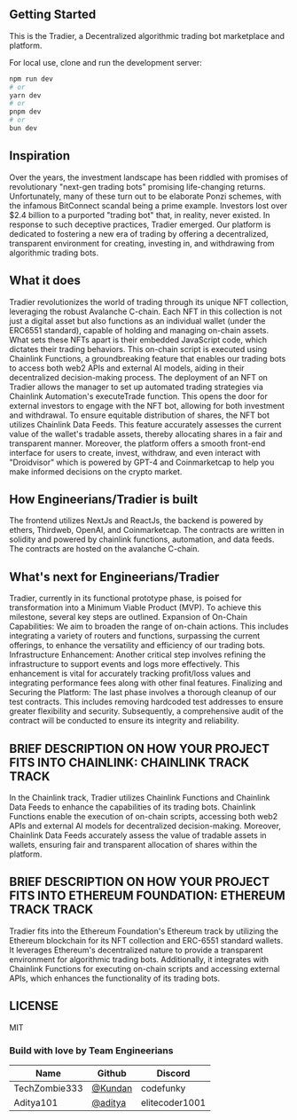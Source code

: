 ## Getting Started

This is the Tradier, a Decentralized algorithmic trading bot marketplace and platform.

For local use, clone and run the development server:

```bash
npm run dev
# or
yarn dev
# or
pnpm dev
# or
bun dev
```

## Inspiration

Over the years, the investment landscape has been riddled with promises of revolutionary "next-gen trading bots" promising life-changing returns. Unfortunately, many of these turn out to be elaborate Ponzi schemes, with the infamous BitConnect scandal being a prime example. Investors lost over $2.4 billion to a purported "trading bot" that, in reality, never existed. In response to such deceptive practices, Tradier emerged. Our platform is dedicated to fostering a new era of trading by offering a decentralized, transparent environment for creating, investing in, and withdrawing from algorithmic trading bots.

## What it does

Tradier revolutionizes the world of trading through its unique NFT collection, leveraging the robust Avalanche C-chain. Each NFT in this collection is not just a digital asset but also functions as an individual wallet (under the ERC6551 standard), capable of holding and managing on-chain assets. What sets these NFTs apart is their embedded JavaScript code, which dictates their trading behaviors. This on-chain script is executed using Chainlink Functions, a groundbreaking feature that enables our trading bots to access both web2 APIs and external AI models, aiding in their decentralized decision-making process. The deployment of an NFT on Tradier allows the manager to set up automated trading strategies via Chainlink Automation's executeTrade function. This opens the door for external investors to engage with the NFT bot, allowing for both investment and withdrawal. To ensure equitable distribution of shares, the NFT bot utilizes Chainlink Data Feeds. This feature accurately assesses the current value of the wallet's tradable assets, thereby allocating shares in a fair and transparent manner. Moreover, the platform offers a smooth front-end interface for users to create, invest, withdraw, and even interact with "Droidvisor" which is powered by GPT-4 and Coinmarketcap to help you make informed decisions on the crypto market.

## How Engineerians/Tradier is built

The frontend utilizes NextJs and ReactJs, the backend is powered by ethers, Thirdweb, OpenAI, and Coinmarketcap. The contracts are written in solidity and powered by chainlink functions, automation, and data feeds. The contracts are hosted on the avalanche C-chain.

## What's next for Engineerians/Tradier

Tradier, currently in its functional prototype phase, is poised for transformation into a Minimum Viable Product (MVP). To achieve this milestone, several key steps are outlined. Expansion of On-Chain Capabilities: We aim to broaden the range of on-chain actions. This includes integrating a variety of routers and functions, surpassing the current offerings, to enhance the versatility and efficiency of our trading bots. Infrastructure Enhancement: Another critical step involves refining the infrastructure to support events and logs more effectively. This enhancement is vital for accurately tracking profit/loss values and integrating performance fees along with other final features. Finalizing and Securing the Platform: The last phase involves a thorough cleanup of our test contracts. This includes removing hardcoded test addresses to ensure greater flexibility and security. Subsequently, a comprehensive audit of the contract will be conducted to ensure its integrity and reliability.

## BRIEF DESCRIPTION ON HOW YOUR PROJECT FITS INTO CHAINLINK: CHAINLINK TRACK TRACK
In the Chainlink track, Tradier utilizes Chainlink Functions and Chainlink Data Feeds to enhance the capabilities of its trading bots. Chainlink Functions enable the execution of on-chain scripts, accessing both web2 APIs and external AI models for decentralized decision-making. Moreover, Chainlink Data Feeds accurately assess the value of tradable assets in wallets, ensuring fair and transparent allocation of shares within the platform.

## BRIEF DESCRIPTION ON HOW YOUR PROJECT FITS INTO ETHEREUM FOUNDATION: ETHEREUM TRACK TRACK
Tradier fits into the Ethereum Foundation's Ethereum track by utilizing the Ethereum blockchain for its NFT collection and ERC-6551 standard wallets. It leverages Ethereum's decentralized nature to provide a transparent environment for algorithmic trading bots. Additionally, it integrates with Chainlink Functions for executing on-chain scripts and accessing external APIs, which enhances the functionality of its trading bots.

## LICENSE
MIT

### Build with love by Team Engineerians

| Name            | Github                                         | Discord         |
| --------------- | ---------------------------------------------- | --------------- |
| TechZombie333 | [@Kundan](https://github.com/TechZombie333)   | codefunky   |
| Aditya101 | [@aditya](https://github.com/EliteCoder20)   | elitecoder1001  |
